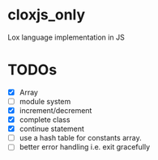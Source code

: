 # cloxjs_only
Lox language implementation in JS

# TODOs
- [x] Array
- [ ] module system
- [x] increment/decrement
- [x] complete class
- [x] continue statement
- [ ] use a hash table for constants array.
- [ ] better error handling i.e. exit gracefully
